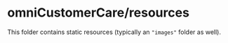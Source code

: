 # omniCustomerCare/resources

This folder contains static resources (typically an `"images"` folder as well).
